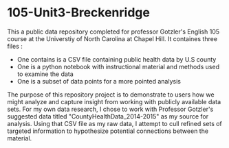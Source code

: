 # 105-Unit3-Breckenridge
This a public data repository completed for professor Gotzler's English 105 course at the Universtiy of North Carolina at Chapel Hill. 
It containes three files :
  - One contains is a CSV file containing public health data by U.S county 
  - One is a python notebook with instructional material and methods used to examine the data
  - One is a subset of data points for a more pointed analysis 
 
The purpose of this repository project is to demonstrate to users how we might analyze and capture insight from working with publicly available data sets. For my own data research, I chose to work with Professor Gotzler's suggested data titled "CountyHealthData_2014-2015" as my source for analysis. Using that CSV file as my raw data, I attempt to cull refined sets of targeted information to hypothesize potential connections between the material. 
